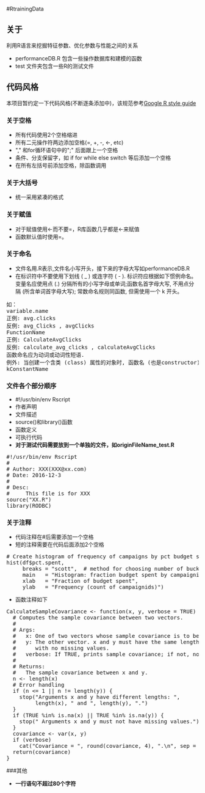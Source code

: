 #RtrainingData
## 关于
利用R语言来挖掘特征参数、优化参数与性能之间的关系
- performanceDB.R 包含一些操作数据库和建模的函数
- test 文件夹包含一些R的测试文件
## 代码风格
本项目暂约定一下代码风格(不断逐条添加中)，该规范参考[Google R style guide](http://google-styleguide.googlecode.com/svn/trunk/Rguide.xml)
### 关于空格
- 所有代码使用2个空格缩进
- 所有二元操作符两边添加空格(=, +, -, <-, etc)
- "," 和for循环语句中的";" 后面跟上一个空格
- 条件、分支保留字，如 if for while else switch 等后添加一个空格
- 在所有左括号前添加空格，除函数调用

### 关于大括号
- 统一采用紧凑的格式

### 关于赋值
- 对于赋值使用<-而不要=，R库函数几乎都是<-来赋值
- 函数默认值时使用=。

### 关于命名
- 文件名用.R表示,文件名小写开头，接下来的字母大写如performanceDB.R
- 在标识符中不要使用下划线 ( _ ) 或连字符 ( - ). 标识符应根据如下惯例命名。变量名应使用点 (.) 分隔所有的小写字母或单词;函数名首字母大写, 不用点分隔 (所含单词首字母大写); 常数命名规则同函数, 但需使用一个 k 开头。
<pre>
如：
variable.name 
正例: avg.clicks 
反例: avg_Clicks , avgClicks 
FunctionName 
正例: CalculateAvgClicks 
反例: calculate_avg_clicks , calculateAvgClicks 
函数命名应为动词或动词性短语. 
例外: 当创建一个含类 (class) 属性的对象时, 函数名 (也是constructor) 和类名 (class) 应当匹配 (例如, lm). 
kConstantName 
</pre>

### 文件各个部分顺序
- #!/usr/bin/env Rscript
- 作者声明
- 文件描述
- source()和library()函数
- 函数定义
- 可执行代码
- **对于测试代码需要放到一个单独的文件，如originFileName_test.R**
<pre>
#!/usr/bin/env Rscript
#
# Author: XXX(XXX@xx.com)
# Date: 2016-12-3
#
# Desc:
#     This file is for XXX
source("XX.R")
library(RODBC)
</pre>

### 关于注释
- 代码注释在#后需要添加一个空格
- 短的注释需要在代码后面添加2个空格
<pre>
# Create histogram of frequency of campaigns by pct budget spent.
hist(df$pct.spent,
     breaks = "scott",  # method for choosing number of buckets
     main   = "Histogram: fraction budget spent by campaignid",
     xlab   = "Fraction of budget spent",
     ylab   = "Frequency (count of campaignids)")
</pre>
- 函数注释如下
<pre>
CalculateSampleCovariance <- function(x, y, verbose = TRUE) {
  # Computes the sample covariance between two vectors.
  #
  # Args:
  #   x: One of two vectors whose sample covariance is to be calculated.
  #   y: The other vector. x and y must have the same length, greater than one,
  #      with no missing values.
  #   verbose: If TRUE, prints sample covariance; if not, not. Default is TRUE.
  #
  # Returns:
  #   The sample covariance between x and y.
  n <- length(x)
  # Error handling
  if (n <= 1 || n != length(y)) {
    stop("Arguments x and y have different lengths: ",
         length(x), " and ", length(y), ".")
  }
  if (TRUE %in% is.na(x) || TRUE %in% is.na(y)) {
    stop(" Arguments x and y must not have missing values.")
  }
  covariance <- var(x, y)
  if (verbose)
    cat("Covariance = ", round(covariance, 4), ".\n", sep = "")
  return(covariance)
}
</pre>

###其他
- **一行语句不超过80个字符**
